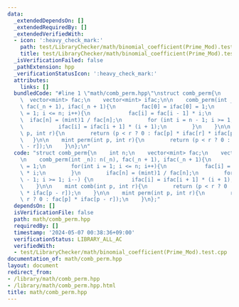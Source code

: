 ```yaml
---
data:
  _extendedDependsOn: []
  _extendedRequiredBy: []
  _extendedVerifiedWith:
  - icon: ':heavy_check_mark:'
    path: test/LibraryChecker/math/binomial_coefficient(Prime_Mod).test.cpp
    title: test/LibraryChecker/math/binomial_coefficient(Prime_Mod).test.cpp
  _isVerificationFailed: false
  _pathExtension: hpp
  _verificationStatusIcon: ':heavy_check_mark:'
  attributes:
    links: []
  bundledCode: "#line 1 \"math/comb_perm.hpp\"\nstruct comb_perm{\n    int n;\n  \
    \  vector<mint> fac;\n    vector<mint> ifac;\n\n    comb_perm(int _n): n(_n),\
    \ fac(_n + 1), ifac(_n + 1){\n        fac[0] = ifac[0] = 1;\n        for(int i\
    \ = 1; i <= n; i++){\n            fac[i] = fac[i - 1] * i;\n        }\n      \
    \  ifac[n] = (mint)1 / fac[n];\n        for (int i = n - 1; i >= 1; i--) {\n \
    \           ifac[i] = ifac[i + 1] * (i + 1);\n        }\n    }\n\n    mint comb(int\
    \ p, int r){\n        return (p < r ? 0 : fac[p] * ifac[r] * ifac[p - r]);\n \
    \   }\n\n    mint perm(int p, int r){\n        return (p < r ? 0 : fac[p] * ifac[p\
    \ - r]);\n    }\n};\n"
  code: "struct comb_perm{\n    int n;\n    vector<mint> fac;\n    vector<mint> ifac;\n\
    \n    comb_perm(int _n): n(_n), fac(_n + 1), ifac(_n + 1){\n        fac[0] = ifac[0]\
    \ = 1;\n        for(int i = 1; i <= n; i++){\n            fac[i] = fac[i - 1]\
    \ * i;\n        }\n        ifac[n] = (mint)1 / fac[n];\n        for (int i = n\
    \ - 1; i >= 1; i--) {\n            ifac[i] = ifac[i + 1] * (i + 1);\n        }\n\
    \    }\n\n    mint comb(int p, int r){\n        return (p < r ? 0 : fac[p] * ifac[r]\
    \ * ifac[p - r]);\n    }\n\n    mint perm(int p, int r){\n        return (p <\
    \ r ? 0 : fac[p] * ifac[p - r]);\n    }\n};"
  dependsOn: []
  isVerificationFile: false
  path: math/comb_perm.hpp
  requiredBy: []
  timestamp: '2024-05-07 00:38:36+09:00'
  verificationStatus: LIBRARY_ALL_AC
  verifiedWith:
  - test/LibraryChecker/math/binomial_coefficient(Prime_Mod).test.cpp
documentation_of: math/comb_perm.hpp
layout: document
redirect_from:
- /library/math/comb_perm.hpp
- /library/math/comb_perm.hpp.html
title: math/comb_perm.hpp
---
```

